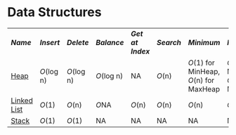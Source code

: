 # Data Structures
<table>
    <tr>
        <td><strong><i>Name</i></strong></td>
        <td><strong><i>Insert</i></strong></td>
        <td><strong><i>Delete</i></strong></td>
        <td><strong><i>Balance</i></strong></td>
        <td><strong><i>Get at Index</i></strong></td>
        <td><strong><i>Search</i></strong></td>
        <td><strong><i>Minimum</i></strong></td>
        <td><strong><i>Maximum</i></strong></td>
        <td><strong><i>Space</i></strong></td>
    </tr>
    <tr>
        <td><a href="/quickreference/DataStructures/Heap/Heap">Heap</a></td>
        <td><i>O</i>(log n)</td>
        <td><i>O</i>(log n)</td>
        <td><i>O</i>(log n)</td>
        <td>NA</td>
        <td><i>O</i>(n)</td>
        <td><i>O</i>(1) for MinHeap, <i>O</i>(n) for MaxHeap</td>
        <td><i>O</i>(1) for MaxHeap, <i>O</i>(n) for MinHeap</td>
        <td><i>O</i>(n)</td>
    </tr>
    <tr>
        <td><a href="/quickreference/DataStructures/LinkedList/LinkedList">Linked List</a></td>
        <td><i>O</i>(1)</td>
        <td><i>O</i>(n)</td>
        <td><i>O</i>NA</td>
        <td><i>O</i>(n)</td>
        <td><i>O</i>(n)</td>
        <td><i>O</i>(n)</td>
        <td><i>O</i>(n)</td>
        <td><i>O</i>(n)</td>
    </tr>
    <tr>
        <td><a href="/quickreference/DataStructures/Stack/Stack">Stack</a></td>
        <td><i>O</i>(1)</td>
        <td><i>O</i>(1)</td>
        <td>NA</td>
        <td>NA</td>
        <td>NA</td>
        <td>NA</td>
        <td>NA</td>
        <td><i>O</i>(n)</td>
    </tr>
</table>